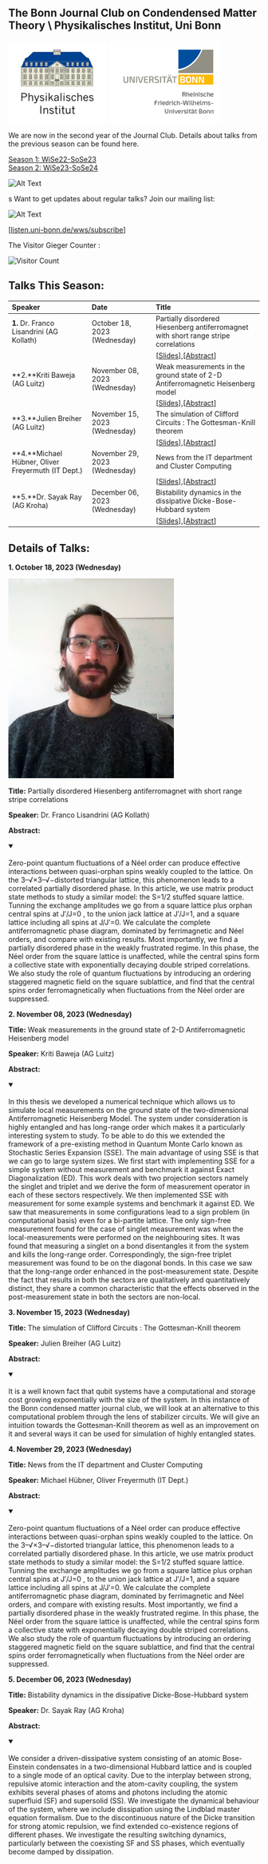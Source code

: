 ## The Bonn Journal Club on Condendensed Matter Theory \ Physikalisches Institut, Uni Bonn

![Thumbnail](institutelogo.png)
![Thumbnail](logo.png)

We are now in the second year of the Journal Club. Details about talks from the previous season can be found here. 



[Season 1: WiSe22-SoSe23](https://sagnikrg.github.io/cond-mat-bonn/Season-1/)\
[Season 2: WiSe23-SoSe24](https://sagnikrg.github.io/cond-mat-bonn/Season-2/)



![Alt Text](https://web.archive.org/web/20091027035613/http://geocities.com/sjfarthing/graphics/any_browser_computer.gif)

s
Want to get updates about regular talks? Join our mailing list:

![Alt Text](https://web.archive.org/web/20091026221833/http://geocities.com/supremefan/background/email.gif)


[[listen.uni-bonn.de/wws/subscribe](
https://listen.uni-bonn.de/wws/subscribe/cond-mat-bonn?previous_action=info
)]


The Visitor Gieger Counter :

![Visitor Count](https://profile-counter.glitch.me/{sagnikiiser}/count.svg)

## Talks This Season:


| Speaker           | Date    | Title |
| :---------------- | :------ | :---- |
| **1.** Dr. Franco Lisandrini (AG Kollath) | October 18, 2023 (Wednesday)| Partially disordered Hiesenberg antiferromagnet with short range stripe correlations |
| | |  [[Slides](https://sagnikrg.github.io/cond-mat-bonn/Season-2/Franco_Slides.pdf)],[[Abstract](https://sagnikrg.github.io/cond-mat-bonn/Season-2#abs_franco)] |
| **2.**Kriti Baweja (AG Luitz)  | November 08, 2023 (Wednesday)| Weak measurements in the ground state of 2-D Antiferromagnetic Heisenberg model| 
| | | [[Slides](https://sagnikrg.github.io/cond-mat-bonn/Season-2/Kriti_Slides.pdf)],[[Abstract](https://sagnikrg.github.io/cond-mat-bonn/Season-2#abs_kriti)] |
| **3.**Julien Breiher  (AG Luitz) | November 15, 2023 (Wednesday)| The simulation of Clifford Circuits : The Gottesman-Knill theorem| 
| | | [[Slides](https://sagnikrg.github.io/cond-mat-bonn/Season-2/Julien_Slides.pdf)],[[Abstract](https://sagnikrg.github.io/cond-mat-bonn/Season-2#abs_julien)] |
| **4.**Michael Hübner, Oliver Freyermuth  (IT Dept.)  | November 29, 2023 (Wednesday)| News from the IT department and Cluster Computing | 
| | | [[Slides](https://sagnikrg.github.io/cond-mat-bonn/Season-2/Oliver_Slides.pdf)],[[Abstract](https://sagnikrg.github.io/cond-mat-bonn/Season-2#abs_oliver)] |
| **5.**Dr. Sayak Ray (AG Kroha) | December 06, 2023 (Wednesday)|   Bistability dynamics in the dissipative Dicke-Bose-Hubbard system |
| | | [[Slides](https://sagnikrg.github.io/cond-mat-bonn/Season-2/Sayak_Slides.pdf)],[[Abstract](https://sagnikrg.github.io/cond-mat-bonn/Season-2#abs_sayak)] |



## Details of Talks:


 
**1. October 18, 2023 (Wednesday)**

<img src="Franco.jpg" height="400"> 
 
**Title:**  Partially disordered Hiesenberg antiferromagnet with short range stripe correlations

**Speaker:**  Dr. Franco Lisandrini (AG Kollath)

**Abstract:** 
<a name="abs_franco"></a>

<details open>
<summary> </summary>
<br>  Zero-point quantum fluctuations of a Néel order can produce effective interactions between quasi-orphan spins weakly coupled to the lattice. On the 3–√×3–√−distorted triangular lattice, this phenomenon leads to a correlated partially disordered phase. In this article, we use matrix product state methods to study a similar model: the S=1/2 stuffed square lattice. Tunning the exchange amplitudes we go from a square lattice plus orphan central spins at J′/J=0 , to the union jack lattice at J′/J=1, and a square lattice including all spins at J/J′=0. We calculate the complete antiferromagnetic phase diagram, dominated by ferrimagnetic and Néel orders, and compare with existing results. Most importantly, we find a partially disordered phase in the weakly frustrated regime. In this phase, the Néel order from the square lattice is unaffected, while the central spins form a collective state with exponentially decaying double striped correlations. We also study the role of quantum fluctuations by introducing an ordering staggered magnetic field on the square sublattice, and find that the central spins order ferromagnetically when fluctuations from the Néel order are suppressed.
</details>


**2. November 08, 2023 (Wednesday)**

 
 
**Title:**  Weak measurements in the ground state of 2-D Antiferromagnetic Heisenberg model

**Speaker:** Kriti Baweja (AG Luitz) 

**Abstract:** 
<a name="abs_kriti"></a>

<details open>
<summary> </summary>
<br>  In this thesis we developed a numerical technique which allows us to simulate local measurements on the ground state of the two-dimensional Antiferromagnetic Heisenberg Model. The system under consideration is highly entangled and has long-range order which makes it a particularly interesting system to study. To be able to do this we extended the framework of a pre-existing method in Quantum Monte Carlo known as Stochastic Series Expansion (SSE). The main advantage of using SSE is that we can go to large system sizes. We first start with implementing SSE for a simple system without measurement and benchmark it against Exact Diagonalization (ED). This work deals with two projection sectors namely the singlet and triplet and we derive the form of measurement operator in each of these sectors respectively. We then implemented SSE with measurement for some example systems and benchmark it against ED. We saw that measurements in some configurations lead to a sign problem (in computational basis) even for a bi-partite lattice. The only sign-free measurement found for the case of singlet measurement was when the local-measurements were performed on the neighbouring sites. It was found that measuring a singlet on a bond disentangles it from the system and kills the long-range order. Correspondingly, the sign-free triplet measurement was found to be on the diagonal bonds. In this case we saw that the long-range order enhanced in the post-measurement state. Despite the fact that results in both the sectors are qualitatively and quantitatively distinct, they share a common characteristic that the effects observed in the post-measurement state in both the sectors are non-local.
</details>



**3. November 15, 2023 (Wednesday)**

 
**Title:**  The simulation of Clifford Circuits : The Gottesman-Knill theorem

**Speaker:**  Julien Breiher (AG Luitz)

**Abstract:** 
<a name="abs_julien"></a>

<details open>
<summary> </summary>
<br> It is a well known fact that qubit systems have a computational and storage cost growing exponentially with the size of the system. In this instance of the Bonn condensed matter journal club, we will look at an alternative to this computational problem through the lens of stabilizer circuits. We will give an intuition towards the Gottesman-Knill theorem as well as an improvement on it and several ways it can be used for simulation of highly entangled states.
</details>




**4. November 29, 2023 (Wednesday)**

 
**Title:**  News from the IT department and Cluster Computing

**Speaker:**  Michael Hübner, Oliver Freyermuth (IT Dept.)

**Abstract:** 
<a name="abs_oliver"></a>

<details open>
<summary> </summary>
<br>  Zero-point quantum fluctuations of a Néel order can produce effective interactions between quasi-orphan spins weakly coupled to the lattice. On the 3–√×3–√−distorted triangular lattice, this phenomenon leads to a correlated partially disordered phase. In this article, we use matrix product state methods to study a similar model: the S=1/2 stuffed square lattice. Tunning the exchange amplitudes we go from a square lattice plus orphan central spins at J′/J=0 , to the union jack lattice at J′/J=1, and a square lattice including all spins at J/J′=0. We calculate the complete antiferromagnetic phase diagram, dominated by ferrimagnetic and Néel orders, and compare with existing results. Most importantly, we find a partially disordered phase in the weakly frustrated regime. In this phase, the Néel order from the square lattice is unaffected, while the central spins form a collective state with exponentially decaying double striped correlations. We also study the role of quantum fluctuations by introducing an ordering staggered magnetic field on the square sublattice, and find that the central spins order ferromagnetically when fluctuations from the Néel order are suppressed.
</details>



 

**5. December 06, 2023 (Wednesday)**

 
**Title:**  Bistability dynamics in the dissipative Dicke-Bose-Hubbard system

**Speaker:**  Dr. Sayak Ray (AG Kroha)

**Abstract:** 
<a name="abs_sayak"></a>

<details open>
<summary> </summary>
<br>  We consider a driven-dissipative system consisting of an atomic Bose-Einstein condensates in a two-dimensional Hubbard lattice and is coupled to a single mode of an optical cavity. Due to the interplay between strong, repulsive atomic interaction and the atom-cavity coupling, the system exhibits several phases of atoms and photons including the atomic superfluid (SF) and supersolid (SS). We investigate the dynamical behaviour of the system, where we include dissipation using the Lindblad master equation formalism. Due to the discontinuous nature of the Dicke transition for strong atomic repulsion, we find extended co-existence regions of different phases. We investigate the resulting switching dynamics, particularly between the coexisting SF and SS phases, which eventually become damped by dissipation.
</details>





